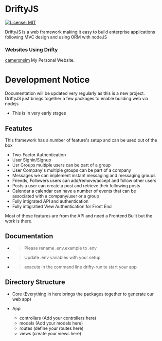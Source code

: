 # DriftyJS
[![License: MIT](https://img.shields.io/badge/License-MIT-yellow.svg)](https://opensource.org/licenses/MIT)

DriftyJS is a web framework making it easy to build enterprise applications following MVC design and using ORM with nodeJS

### Websites Using Drifty
[cameronsim](https://cameronsim.uk) My Personal Website.

# Development Notice
Documentation will be updated very regularly as this is a new project.
DriftyJS just brings together a few packages to enable building web via nodejs
- This is in very early stages
## Featutes
This framework has a number of feature's  setup and can be used out of the box
- Two-Factor Authentication
- User Signin/Signup
- Usr Groups multiple users can be part of a group
- User Company's multiple groups can be part of a company
- Messages we can implement instant messaging and messaging groups
- Friends, Followers users can add/remove/accept and follow other users
- Posts a user can create a post and retrieve their following posts
- Calendar a calendar can have a number of events that can be associated with a company/user or a group
- Fully intigrated API and authentication
- Fully intigratied View Authentication for Front End

Most of these features are from the API and need a Frontend Built but the work is there.

## Documentation
* > Please rename .env.example to .env
* > Update .env variables with your setup
* > exacute in the command line drifty-run to start your app

## Directory Structure

- Core (Everything in here brings the packages together to generate our web app)


- App
  - controllers (Add your controllers here)
  - models (Add your models here)
  - routes (define your routes here)
  - views (create your views here)